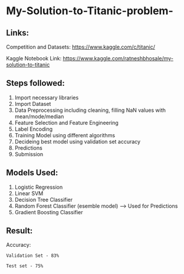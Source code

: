 # My-Solution-to-Titanic-problem-

## Links:
Competition and Datasets: https://www.kaggle.com/c/titanic/

Kaggle Notebook Link: https://www.kaggle.com/ratneshbhosale/my-solution-to-titanic 

## Steps followed:
1) Import necessary libraries
2) Import Dataset
3) Data Preprocessing including cleaning, filling NaN values with mean/mode/median
4) Feature Selection and Feature Engineering
5) Label Encoding
6) Training Model using different algorithms
7) Decideing best model using validation set accuracy
8) Predictions 
9) Submission

## Models Used:
1) Logistic Regression
2) Linear SVM
3) Decision Tree Classifier
4) Random Forest Classifier (esemble model) --> Used for Predictions
5) Gradient Boosting Classifier

## Result:
Accuracy: 

    Validation Set - 83% 
    
    Test set - 75%
